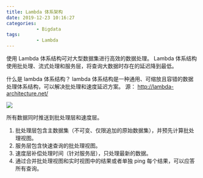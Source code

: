 ```yaml
---
title: Lambda 体系架构
date: 2019-12-23 10:16:27
categories: 
           - Bigdata
tags:
           - Lambda
---
```

使用 Lambda 体系结构可对大型数据集进行高效的数据处理。 Lambda 体系结构使用批处理、流式处理和服务层，将查询大数据时存在的延迟降到最低。

什么是 lambda 体系结构？
lambda 体系结构是一种通用、可缩放且容错的数据处理体系结构，可以解决批处理和速度延迟方案。
源： http://lambda-architecture.net/

![](http://ningyylin.top/image/bigdata/la-overview_small.png)


所有数据同时推送到批处理层和速度层。
1. 批处理层包含主数据集（不可变、仅限追加的原始数据集），并预先计算批处理视图。
2. 服务层包含快速查询的批处理视图。
3. 速度层补偿处理时间（针对服务层），只处理最新的数据。
4. 通过合并批处理视图和实时视图中的结果或者单独 ping 每个结果，可以应答所有查询。